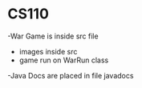 # CS110

-War Game is inside src file 
  - images inside src 
  - game run on WarRun class

-Java Docs are placed in file javadocs

